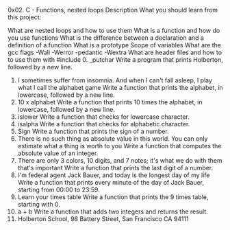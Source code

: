 0x02. C - Functions, nested loops
Description
What you should learn from this project:

What are nested loops and how to use them
What is a function and how do you use functions
What is the difference between a declaration and a definition of a function
What is a prototype
Scope of variables
What are the gcc flags -Wall -Werror -pedantic -Wextra
What are header files and how to to use them with #include
0. _putchar
Write a program that prints Holberton, followed by a new line.
1. I sometimes suffer from insomnia. And when I can't fall asleep, I play what I call the alphabet game
Write a function that prints the alphabet, in lowercase, followed by a new line.
2. 10 x alphabet
Write a function that prints 10 times the alphabet, in lowercase, followed by a new line.
3. islower
Write a function that checks for lowercase character.
4. isalpha
Write a function that checks for alphabetic character.
5. Sign
Write a function that prints the sign of a number.
6. There is no such thing as absolute value in this world. You can only estimate what a thing is worth to you
Write a function that computes the absolute value of an integer.
7. There are only 3 colors, 10 digits, and 7 notes; it's what we do with them that's important
Write a function that prints the last digit of a number.
8. I'm federal agent Jack Bauer, and today is the longest day of my life
Write a function that prints every minute of the day of Jack Bauer, starting from 00:00 to 23:59.
9. Learn your times table
Write a function that prints the 9 times table, starting with 0.
10. a + b
Write a function that adds two integers and returns the result.
11. Holberton School, 98 Battery Street, San Francisco CA 94111
